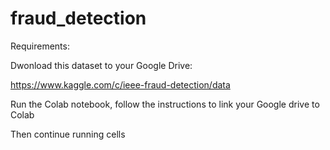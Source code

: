 # fraud_detection

Requirements:

Dwonload this dataset to your Google Drive:

https://www.kaggle.com/c/ieee-fraud-detection/data

Run the Colab notebook, follow the instructions to link your Google drive to Colab

Then continue running cells
